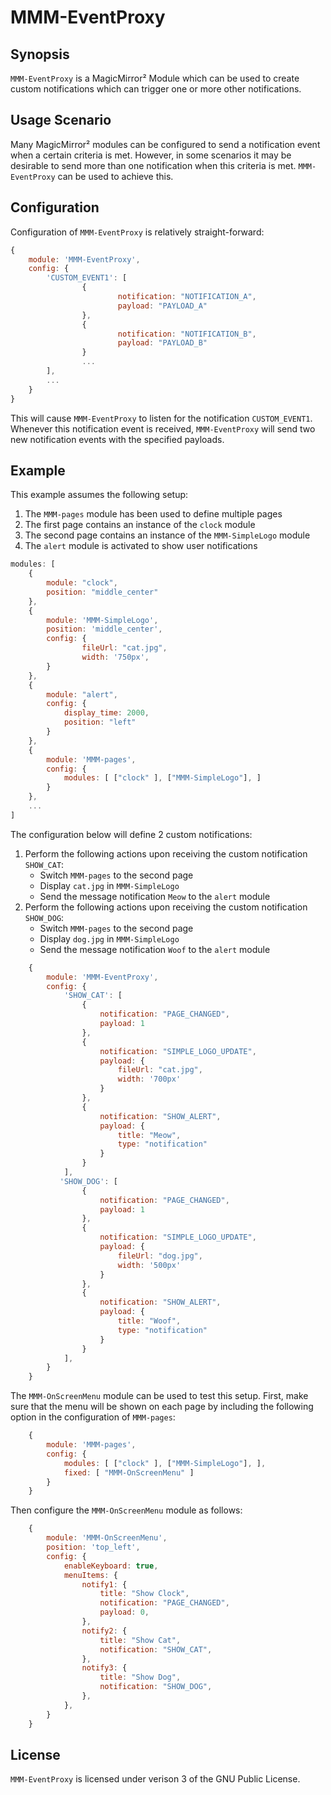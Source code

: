# MMM-EventProxy

## Synopsis
`MMM-EventProxy` is a MagicMirror² Module which can be used to create custom notifications which can trigger one or more other notifications.

## Usage Scenario

Many MagicMirror² modules can be configured to send a notification event when a certain criteria is met.  However, in some scenarios it may be desirable to send more than one notification when this criteria is met.  `MMM-EventProxy` can be used to achieve this.

## Configuration

Configuration of `MMM-EventProxy` is relatively straight-forward:
````javascript
{
    module: 'MMM-EventProxy',
    config: {
        'CUSTOM_EVENT1': [
                {
                        notification: "NOTIFICATION_A",
                        payload: "PAYLOAD_A"
                },
                {
                        notification: "NOTIFICATION_B",
                        payload: "PAYLOAD_B"
                }
                ...
        ],
        ...
    }
}
````
This will cause `MMM-EventProxy` to listen for the notification `CUSTOM_EVENT1`.  Whenever this notification event is received, `MMM-EventProxy` will send two new notification events with the specified payloads.

## Example

This example assumes the following setup:

1. The `MMM-pages` module has been used to define multiple pages
2. The first page contains an instance of the `clock` module
3. The second page contains an instance of the `MMM-SimpleLogo` module
4. The `alert` module is activated to show user notifications

````javascript
modules: [
    {
        module: "clock",
        position: "middle_center"
    },
    {
        module: 'MMM-SimpleLogo',
        position: 'middle_center',
        config: {
                fileUrl: "cat.jpg",
                width: '750px',
        }
    },
    {
        module: "alert",
        config: {
            display_time: 2000,
            position: "left"
        }
    },
    {
        module: 'MMM-pages',
        config: {
            modules: [ ["clock" ], ["MMM-SimpleLogo"], ]
        }
    },
    ...
]
````
The configuration below will define 2 custom notifications:

1. Perform the following actions upon receiving the custom notification `SHOW_CAT`:
   * Switch `MMM-pages` to the second page
   * Display `cat.jpg` in `MMM-SimpleLogo`
   * Send the message notification `Meow` to the `alert` module
2. Perform the following actions upon receiving the custom notification `SHOW_DOG`:
   * Switch `MMM-pages` to the second page
   * Display `dog.jpg` in `MMM-SimpleLogo`
   * Send the message notification `Woof` to the `alert` module

````javascript
    {
        module: 'MMM-EventProxy',
        config: {
            'SHOW_CAT': [
                {
                    notification: "PAGE_CHANGED",
                    payload: 1
                },
                {
                    notification: "SIMPLE_LOGO_UPDATE",
                    payload: {
                        fileUrl: "cat.jpg",
                        width: '700px'
                    }
                },
                {
                    notification: "SHOW_ALERT",
                    payload: {
                        title: "Meow",
                        type: "notification"
                    }
                }
            ],
           'SHOW_DOG': [
                {
                    notification: "PAGE_CHANGED",
                    payload: 1
                },
                {
                    notification: "SIMPLE_LOGO_UPDATE",
                    payload: {
                        fileUrl: "dog.jpg",
                        width: '500px'
                    }
                },
                {
                    notification: "SHOW_ALERT",
                    payload: {
                        title: "Woof",
                        type: "notification"
                    }
                }
            ],
        }
    }
````
The `MMM-OnScreenMenu` module can be used to test this setup.  First, make sure that the menu will be shown on each page by including the following option in the configuration of `MMM-pages`:
````javascript
    {
        module: 'MMM-pages',
        config: {
            modules: [ ["clock" ], ["MMM-SimpleLogo"], ],
            fixed: [ "MMM-OnScreenMenu" ]
        }
    }
````
Then configure the `MMM-OnScreenMenu` module as follows:
````javascript
    {
        module: 'MMM-OnScreenMenu',
        position: 'top_left',
        config: {
            enableKeyboard: true,
            menuItems: {
                notify1: {
                    title: "Show Clock",
                    notification: "PAGE_CHANGED",
                    payload: 0,
                },
                notify2: {
                    title: "Show Cat",
                    notification: "SHOW_CAT",
                },
                notify3: {
                    title: "Show Dog",
                    notification: "SHOW_DOG",
                },
            },
        }
    }

````

## License

`MMM-EventProxy` is licensed under verison 3 of the GNU Public License.
